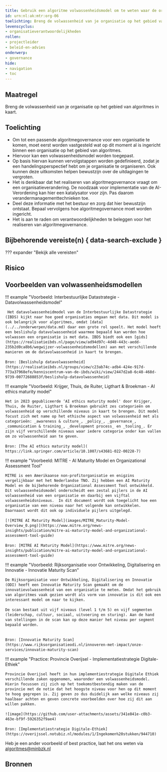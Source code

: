 ```yaml
---
title: Gebruik een algoritme volwassenheidsmodel om te weten waar de organisatie staat
id: urn:nl:ak:mtr:org-06
toelichting: Breng de volwassenheid van je organisatie op het gebied van algoritmes in kaart.
levenscyclus:
- organisatieverantwoordelijkheden
rollen:
- projectleider
- beleid-en-advies
onderwerp:
- governance
hide:
- navigation
- toc
---
```


<!-- tags -->

## Maatregel

Breng de volwassenheid van je organisatie op het gebied van algoritmes in kaart.

## Toelichting

-   Om tot een passende algoritmegovernance voor een organisatie te komen, moet eerst worden vastgesteld wat op dit moment al is ingericht binnen een organisatie op het gebied van algoritmes.
-   Hiervoor kan een volwassenheidsmodel worden toegepast.
-   Op basis hiervan kunnen vervolgstappen worden gedefinieerd, zodat je een handelingsperspectief hebt om je organisatie te organiseren. Ook kunnen deze uitkomsten helpen bewustzijn over de uitdagingen te vergroten.
-   Het is denkbaar dat het realiseren van algoritmegovernance vraagt om een organisatieverandering. De noodzaak voor implementatie van de AI-Verordening kan hier een katalysator voor zijn. Pas daarom verandermanagementtechnieken toe.
-   Deel deze informatie met het bestuur en zorg dat hier bewustzijn ontstaat. Bepaal vervolgens hoe algoritmegovernance moet worden ingericht.
-   Het is aan te raden om verantwoordelijkheden te beleggen voor het realiseren van algoritmegovernance.


## Bijbehorende vereiste(n) { data-search-exclude }

<!-- Hier volgt een lijst met vereisten op basis van de in de metadata ingevulde vereiste -->

<!-- Let op! onderstaande regel met 'list_vereisten_on_maatregelen_page' niet weghalen! Deze maakt automatisch een lijst van bijbehorende verseisten op basis van de metadata  -->
??? expander "Bekijk alle vereisten"
    <!-- list_vereisten_on_maatregelen_page -->

## Risico

<!-- vul hier het specifieke risico in dat kan worden gemitigeerd met behulp van deze maatregel -->

## Voorbeelden van volwassenheidsmodellen


!!! example "Voorbeeld: Interbestuurlijke Datastrategie - Datavolwassenheidsmodel"
	
	 Het datavolwassenheidmodel van de Interbestuurlijke Datastrategie (IBDS) kijkt naar hoe goed organisaties omgaan met data. Dit model is ook belangrijk voor algoritmes, omdat [data](../../onderwerpen/data.md) daar een grote rol speelt. Het model heeft een beslishulp datavolwassenheid waarmee bepaald kan worden hoe volwassen een organisatie is met data. IBDS biedt ook een [gids](https://realisatieibds.nl/page/view/ad94d97c-4d48-443c-aedd-235b2d0ca8b6/wegwijzer-volwassenheidsmodellen) aan met verschillende manieren om de datavolwassenheid in kaart te brengen.
	
	Bron: [Beslishulp datavolwassenheid](https://realisatieibds.nl/groups/view/c23ab74c-adb4-424e-917d-773a37968efe/kenniscentrum-van-de-ibds/wiki/view/2447d2a8-6c48-468d-9739-00772688853f/beslishulp-datavolwassenheid)




!!! example "Voorbeeld: Krijger, Thuis, de Ruiter, Ligthart & Broekman - AI ethics maturity model"
	 
	Het in 2023 gepubliceerde ‘AI ethics maturity model' door Krijger, Thuis, de Ruiter, Ligthart & Broekman gebruikt zes categorieën om volwassenheid op verschillende niveaus in kaart te brengen. Dit model focust zich met name op het ethische aspect van volwassenheid met als categorieën: _awareness & culture_, _policy_, _governance_, _communication & training_, _development process_ en _tooling_. Er zijn vijf verschillende niveaus waar iedere categorie onder kan vallen om zo volwassenheid aan te geven.
	
	Bron: [The AI ethics maturity model]( https://link.springer.com/article/10.1007/s43681-022-00228-7) 



 !!! example "Voorbeeld: MITRE - AI Maturity Model en Organizational Assessment Tool"
	
	MITRE is een Amerikaanse non-profitorganisatie en enigzins vergelijkbaar met het Nederlandse TNO. Zij hebben een AI Maturity Model en de bijbehorende Organizational Assessment Tool ontwikkeld. Dit volwassenheidsmodel onderscheidt een zestal pijlers in de AI volwassenheid van een organisatie en daarbij een vijftal volwassenheidsniveaus.  In dit document wordt ook toegelicht hoe een organisatie van een niveau naar het volgende kan ontwikkelen. Daarnaast wordt dit ook op individuele pijlers uitgelegd.
	
	[![MITRE AI Maturity Model](images/MITRE_Maturity-Model-Overview_0.png)](https://www.mitre.org/news-insights/publication/mitre-ai-maturity-model-and-organizational-assessment-tool-guide)
	
	Bron: [MITRE AI Maturity Model](https://www.mitre.org/news-insights/publication/mitre-ai-maturity-model-and-organizational-assessment-tool-guide) 



 !!! example "Voorbeeld: Rijksorganisatie voor Ontwikkeling, Digitalisering en Innovatie - Innovatie Maturity Scan"
 
	De Rijksorganisatie voor Ontwikkeling, Digitalisering en Innovatie (ODI) heeft een Innovatie Maturity Scan gemaakt om de innovatievolwassenheid van een organisatie te meten. Omdat het gebruik van algoritmes vaak gezien wordt als vorm van innovatie is dit ook een interessant model om naar te kijken.
	
	De scan bestaat uit vijf niveaus (level 1 t/m 5) en vijf segmenten (leiderschap, cultuur, sociaal, uitvoering en sturing). Aan de hand van stellingen in de scan kan op deze manier het niveau per segment bepaald worden.
	
	
	Bron: [Innovatie Maturity Scan](https://www.rijksorganisatieodi.nl/innoveren-met-impact/onze-services/innovatie-maturity-scan)  



 !!! example "Practice: Provincie Overijsel - Implementatiestrategie Digitale-Ethiek"
	
	Provincie Overijsel heeft in hun implementiestrategie Digitale Ethiek verschillende zaken opgenomen, waaronder een volwassenheidsmodel. Hierin focussen zij zich op het toekomstbestendig maken van de provincie met de notie dat het hoogste niveau voor hen op dit moment te hoog gegrepen is. Zij geven zo dus duidelijk aan welke niveaus zij haalbaar achten en geven concrete voorbeelden over hoe zij dit aan willen pakken.
	
	![image](https://github.com/user-attachments/assets/341e841e-c0b3-463e-bf9f-5926352f9ae4)
	
	Bron: [Implementatiestrategie Digitale-Ethiek](https://overijssel.notubiz.nl/modules/1/Ingekomen%20stukken/944710) 
    
Heb je een ander voorbeeld of best practice, laat het ons weten via [algoritmes@minbzk.nl](mailto:algoritmes@minbzk.nl) 


## Bronnen

